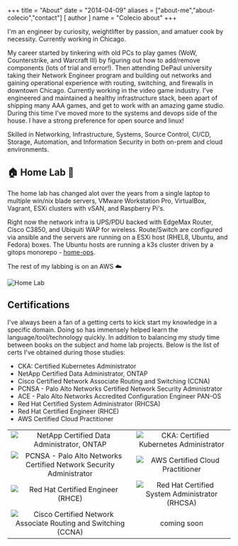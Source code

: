 +++
title = "About"
date = "2014-04-09"
aliases = ["about-me","about-colecio","contact"]
[ author ]
  name = "Colecio about"
+++

I'm an engineer by curiosity, weightlifter by passion, and amatuer cook by necessity. Currently working in Chicago.

My career started by tinkering with old PCs to play games (WoW, Counterstrike, and Warcraft III) by figuring out how to add/remove components (lots of trial and error!). Then attending DePaul university taking their Network Engineer program and building out networks and gaining operational experience with routing, switching, and firewalls in downtown Chicago. Currently working in the video game industry. I've engineered and maintained a healthy infrastructure stack, been apart of shipping many AAA games, and get to work with an amazing game studio. During this time I've moved more to the systems and devops side of the house. I have a strong preference for open source and linux!

Skilled in Networking, Infrastructure, Systems, Source Control, CI/CD, Storage, Automation, and Information Security in both on-prem and cloud environments.

## :house: Home Lab :wrench:
The home lab has changed alot over the years from a single laptop to multiple win/nix blade servers, VMware Workstation Pro, VirtualBox, Vagrant, ESXi clusters with vSAN, and Raspberry Pi's.

Right now the network infra is UPS/PDU backed with EdgeMax Router, Cisco C3850, and Ubiquiti WAP for wireless. Route/Switch are configured via ansible and the servers are running on a ESXi host (RHEL8, Ubuntu, and Fedora) boxes. The Ubuntu hosts are running a k3s cluster driven by a gitops monorepo - [home-ops](https://github.com/codecio/home-ops).

The rest of my labbing is on an AWS :cloud:

![Home Lab](/img/homelab1.jpg)

## Certifications
I've always been a fan of a getting certs to kick start my knowledge in a specific domain. Doing so has immensely helped learn the language/tool/technology quickly. In addition to balancing my study time between books on the subject and home lab projects. Below is the list of certs I've obtained during those studies:

- CKA: Certified Kubernetes Administrator
- NetApp Certified Data Administrator, ONTAP
- Cisco Certified Network Associate Routing and Switching (CCNA)
- PCNSA - Palo Alto Networks Certified Network Security Administrator
- ACE - Palo Alto Networks Accredited Configuration Engineer PAN-OS
- Red Hat Certified System Administrator (RHCSA)
- Red Hat Certified Engineer (RHCE)
- AWS Certified Cloud Practitioner

|  |  |
|:----:|:-----:|
| ![NetApp Certified Data Administrator, ONTAP](/img/cert/ncda.png) | ![CKA: Certified Kubernetes Administrator](/img/cert/cka.png) |
| ![PCNSA - Palo Alto Networks Certified Network Security Administrator](/img/cert/pcnsa.png) | ![AWS Certified Cloud Practitioner](/img/cert/awscp.png) |
| ![Red Hat Certified Engineer (RHCE)](/img/cert/rhce.png) | ![Red Hat Certified System Administrator (RHCSA)](/img/cert/rhcsa.png) |
| ![Cisco Certified Network Associate Routing and Switching (CCNA)](/img/cert/ccna.png) | coming soon |
